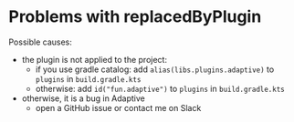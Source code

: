 # Problems with replacedByPlugin

Possible causes:

* the plugin is not applied to the project:
    * if you use gradle catalog: add `alias(libs.plugins.adaptive)` to `plugins` in `build.gradle.kts`
    * otherwise: add `id("fun.adaptive")` to `plugins` in `build.gradle.kts`
* otherwise, it is a bug in Adaptive
  * open a GitHub issue or contact me on Slack